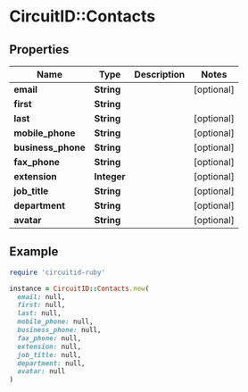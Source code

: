 # CircuitID::Contacts

## Properties

| Name | Type | Description | Notes |
| ---- | ---- | ----------- | ----- |
| **email** | **String** |  | [optional] |
| **first** | **String** |  |  |
| **last** | **String** |  | [optional] |
| **mobile_phone** | **String** |  | [optional] |
| **business_phone** | **String** |  | [optional] |
| **fax_phone** | **String** |  | [optional] |
| **extension** | **Integer** |  | [optional] |
| **job_title** | **String** |  | [optional] |
| **department** | **String** |  | [optional] |
| **avatar** | **String** |  | [optional] |

## Example

```ruby
require 'circuitid-ruby'

instance = CircuitID::Contacts.new(
  email: null,
  first: null,
  last: null,
  mobile_phone: null,
  business_phone: null,
  fax_phone: null,
  extension: null,
  job_title: null,
  department: null,
  avatar: null
)
```

